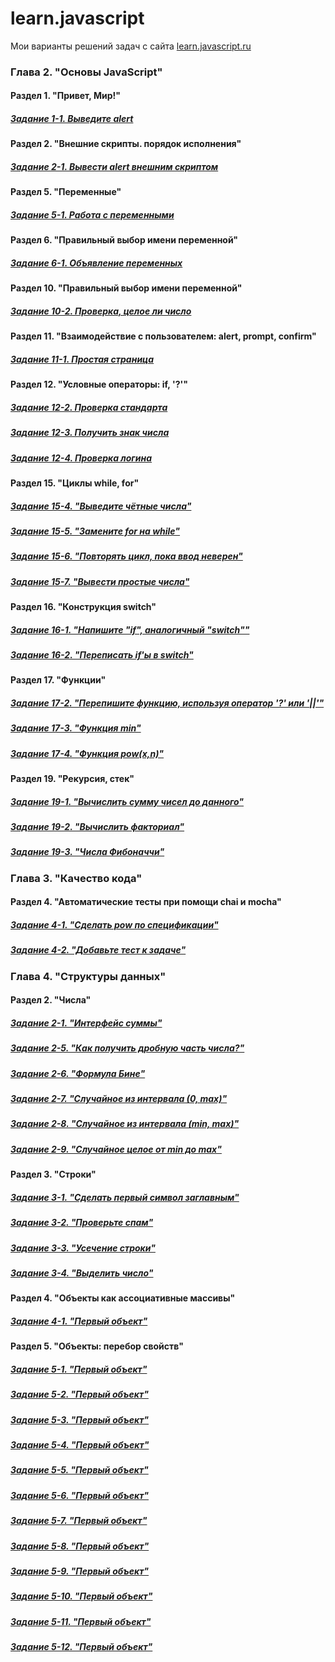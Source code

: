 # learn.javascript
Мои варианты решений задач с сайта [learn.javascript.ru](https://learn.javascript.ru)
### Глава 2. "Основы JavaScript"
#### Раздел 1. "Привет, Мир!"
##### [Задание 1-1. Выведите alert](https://github.com/Resolut/learn.javascript/tree/master/ex1-1)
#### Раздел 2. "Внешние скрипты. порядок исполнения"
##### [Задание 2-1. Вывести alert внешним скриптом](https://github.com/Resolut/learn.javascript/tree/master/ex2-1)
#### Раздел 5. "Переменные"
##### [Задание 5-1. Работа с переменными](https://github.com/Resolut/learn.javascript/tree/master/ex5-1)
#### Раздел 6. "Правильный выбор имени переменной"
##### [Задание 6-1. Объявление переменных](https://github.com/Resolut/learn.javascript/tree/master/ex6-1)
#### Раздел 10. "Правильный выбор имени переменной"
##### [Задание 10-2. Проверка, целое ли число](https://github.com/Resolut/learn.javascript/tree/master/ex10-2)
#### Раздел 11. "Взаимодействие с пользователем: alert, prompt, confirm"
##### [Задание 11-1. Простая страница](https://github.com/Resolut/learn.javascript/tree/master/ex11-1)
#### Раздел 12. "Условные операторы: if, '?'"
##### [Задание 12-2. Проверка стандарта](https://github.com/Resolut/learn.javascript/tree/master/ex12/ex12-2)
##### [Задание 12-3. Получить знак числа](https://github.com/Resolut/learn.javascript/tree/master/ex12/ex12-3)
##### [Задание 12-4. Проверка логина](https://github.com/Resolut/learn.javascript/tree/mastere/x12/ex12-4)
#### Раздел 15. "Циклы while, for"
##### [Задание 15-4. "Выведите чётные числа"](https://github.com/Resolut/learn.javascript/tree/master/ex15/ex15-4)
##### [Задание 15-5. "Замените for на while"](https://github.com/Resolut/learn.javascript/tree/master/ex15/ex15-5)
##### [Задание 15-6. "Повторять цикл, пока ввод неверен"](https://github.com/Resolut/learn.javascript/tree/master/ex15/ex15-6)
##### [Задание 15-7. "Вывести простые числа"](https://github.com/Resolut/learn.javascript/tree/master/ex15/ex15-7)
#### Раздел 16. "Конструкция switch"
##### [Задание 16-1. "Напишите "if", аналогичный "switch""](https://github.com/Resolut/learn.javascript/tree/master/ex16/ex16-1)
##### [Задание 16-2. "Переписать if'ы в switch"](https://github.com/Resolut/learn.javascript/tree/master/ex16/ex16-2)
#### Раздел 17. "Функции"
##### [Задание 17-2. "Перепишите функцию, используя оператор '?' или '||'"](https://github.com/Resolut/learn.javascript/tree/master/ex17/ex17-2)
##### [Задание 17-3. "Функция min"](https://github.com/Resolut/learn.javascript/tree/master/ex17/ex17-3)
##### [Задание 17-4. "Функция pow(x,n)"](https://github.com/Resolut/learn.javascript/tree/master/ex17/ex17-4)
#### Раздел 19. "Рекурсия, стек"
##### [Задание 19-1. "Вычислить сумму чисел до данного"](https://github.com/Resolut/learn.javascript/tree/master/ex19/ex19-1)
##### [Задание 19-2. "Вычислить факториал"](https://github.com/Resolut/learn.javascript/tree/master/ex19/ex19-2)
##### [Задание 19-3. "Числа Фибоначчи"](https://github.com/Resolut/learn.javascript/tree/master/ex19/ex19-3)
### Глава 3. "Качество кода"
#### Раздел 4. "Автоматические тесты при помощи chai и mocha"
##### [Задание 4-1. "Сделать pow по спецификации"](https://github.com/Resolut/learn.javascript/tree/master/chapter-3/section-4/ex4-1)
##### [Задание 4-2. "Добавьте тест к задаче"](https://github.com/Resolut/learn.javascript/tree/master/chapter-3/section-4/ex4-2)
### Глава 4. "Структуры данных"
#### Раздел 2. "Числа"
##### [Задание 2-1. "Интерфейс суммы"](https://github.com/Resolut/learn.javascript/tree/master/chapter-4/section-2/ex2-1)
##### [Задание 2-5. "Как получить дробную часть числа?"](https://github.com/Resolut/learn.javascript/tree/master/chapter-4/section-2/ex2-5)
##### [Задание 2-6. "Формула Бине"](https://github.com/Resolut/learn.javascript/tree/master/chapter-4/section-2/ex2-6)
##### [Задание 2-7. "Случайное из интервала (0, max)"](https://github.com/Resolut/learn.javascript/tree/master/chapter-4/section-2/ex2-7)
##### [Задание 2-8. "Случайное из интервала (min, max)"](https://github.com/Resolut/learn.javascript/tree/master/chapter-4/section-2/ex2-8)
##### [Задание 2-9. "Случайное целое от min до max"](https://github.com/Resolut/learn.javascript/tree/master/chapter-4/section-2/ex2-9)
#### Раздел 3. "Строки"
##### [Задание 3-1. "Сделать первый символ заглавным"](https://github.com/Resolut/learn.javascript/tree/master/chapter-4/section-3/ex3-1)
##### [Задание 3-2. "Проверьте спам"](https://github.com/Resolut/learn.javascript/tree/master/chapter-4/section-3/ex3-2)
##### [Задание 3-3. "Усечение строки"](https://github.com/Resolut/learn.javascript/tree/master/chapter-4/section-3/ex3-3)
##### [Задание 3-4. "Выделить число"](https://github.com/Resolut/learn.javascript/tree/master/chapter-4/section-3/ex3-4)
#### Раздел 4. "Объекты как ассоциативные массивы"
##### [Задание 4-1. "Первый объект"](https://github.com/Resolut/learn.javascript/tree/master/chapter-4/section-4/ex4-1)
#### Раздел 5. "Объекты: перебор свойств"
##### [Задание 5-1. "Первый объект"](https://github.com/Resolut/learn.javascript/tree/master/chapter-4/section-4/ex5-1)
##### [Задание 5-2. "Первый объект"](https://github.com/Resolut/learn.javascript/tree/master/chapter-4/section-4/ex5-2)
##### [Задание 5-3. "Первый объект"](https://github.com/Resolut/learn.javascript/tree/master/chapter-4/section-4/ex5-3)
##### [Задание 5-4. "Первый объект"](https://github.com/Resolut/learn.javascript/tree/master/chapter-4/section-4/ex5-4)
##### [Задание 5-5. "Первый объект"](https://github.com/Resolut/learn.javascript/tree/master/chapter-4/section-4/ex5-5)
##### [Задание 5-6. "Первый объект"](https://github.com/Resolut/learn.javascript/tree/master/chapter-4/section-4/ex5-6)
##### [Задание 5-7. "Первый объект"](https://github.com/Resolut/learn.javascript/tree/master/chapter-4/section-4/ex5-7)
##### [Задание 5-8. "Первый объект"](https://github.com/Resolut/learn.javascript/tree/master/chapter-4/section-4/ex5-8)
##### [Задание 5-9. "Первый объект"](https://github.com/Resolut/learn.javascript/tree/master/chapter-4/section-4/ex5-9)
##### [Задание 5-10. "Первый объект"](https://github.com/Resolut/learn.javascript/tree/master/chapter-4/section-4/ex5-10)
##### [Задание 5-11. "Первый объект"](https://github.com/Resolut/learn.javascript/tree/master/chapter-4/section-4/ex5-11)
##### [Задание 5-12. "Первый объект"](https://github.com/Resolut/learn.javascript/tree/master/chapter-4/section-4/ex5-12)

